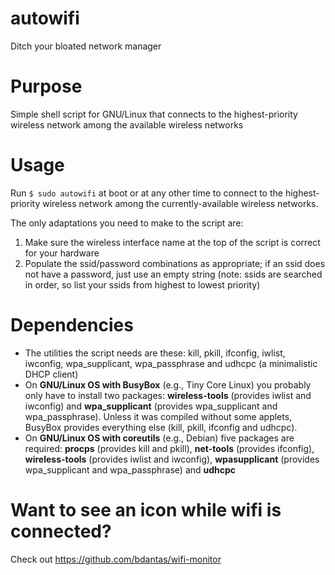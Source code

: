 # autowifi
Ditch your bloated network manager

# Purpose
Simple shell script for GNU/Linux that connects to the highest-priority wireless network among the available wireless networks

# Usage
Run `$ sudo autowifi` at boot or at any other time to connect to the highest-priority wireless network among the currently-available wireless networks.

The only adaptations you need to make to the script are:
1. Make sure the wireless interface name at the top of the script is correct for your hardware
2. Populate the ssid/password combinations as appropriate; if an ssid does not have a password, just use an empty string (note: ssids are searched in order, so list your ssids from highest to lowest priority)

# Dependencies
- The utilities the script needs are these: kill, pkill, ifconfig, iwlist, iwconfig, wpa_supplicant, wpa_passphrase and udhcpc (a minimalistic DHCP client)
- On **GNU/Linux OS with BusyBox** (e.g., Tiny Core Linux) you probably only have to install two packages: **wireless-tools** (provides iwlist and iwconfig) and **wpa_supplicant** (provides wpa_supplicant and wpa_passphrase). Unless it was compiled without some applets, BusyBox provides everything else (kill, pkill, ifconfig and udhcpc).
- On **GNU/Linux OS with coreutils** (e.g., Debian) five packages are required: **procps** (provides kill and pkill), **net-tools** (provides ifconfig), **wireless-tools** (provides iwlist and iwconfig), **wpasupplicant** (provides wpa_supplicant and wpa_passphrase) and **udhcpc**

# Want to see an icon while wifi is connected?
Check out https://github.com/bdantas/wifi-monitor
